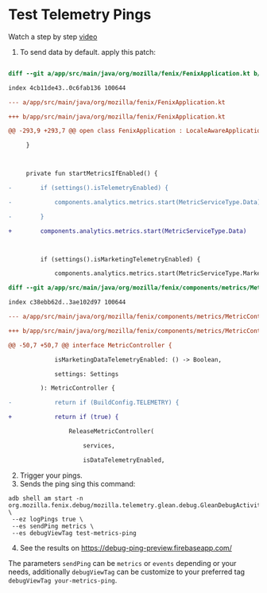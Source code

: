 # Test Telemetry Pings

Watch a step by step [video](https://user-images.githubusercontent.com/6579541/170517089-7266b93e-7ff8-4ebb-ae01-4f2a7e558c66.mp4)

1. To send data by default. apply this patch:
``` diff

diff --git a/app/src/main/java/org/mozilla/fenix/FenixApplication.kt b/app/src/main/java/org/mozilla/fenix/FenixApplication.kt

index 4cb11de43..0c6fab136 100644

--- a/app/src/main/java/org/mozilla/fenix/FenixApplication.kt

+++ b/app/src/main/java/org/mozilla/fenix/FenixApplication.kt

@@ -293,9 +293,7 @@ open class FenixApplication : LocaleAwareApplication(), Provider {

     }



     private fun startMetricsIfEnabled() {

-        if (settings().isTelemetryEnabled) {

-            components.analytics.metrics.start(MetricServiceType.Data)

-        }

+        components.analytics.metrics.start(MetricServiceType.Data)



         if (settings().isMarketingTelemetryEnabled) {

             components.analytics.metrics.start(MetricServiceType.Marketing)

diff --git a/app/src/main/java/org/mozilla/fenix/components/metrics/MetricController.kt b/app/src/main/java/org/mozilla/fenix/components/metrics/MetricController.kt

index c38ebb62d..3ae102d97 100644

--- a/app/src/main/java/org/mozilla/fenix/components/metrics/MetricController.kt

+++ b/app/src/main/java/org/mozilla/fenix/components/metrics/MetricController.kt

@@ -50,7 +50,7 @@ interface MetricController {

             isMarketingDataTelemetryEnabled: () -> Boolean,

             settings: Settings

         ): MetricController {

-            return if (BuildConfig.TELEMETRY) {

+            return if (true) {

                 ReleaseMetricController(

                     services,

                     isDataTelemetryEnabled,

```

2. Trigger your pings.
3. Sends the ping sing this command:
```
adb shell am start -n org.mozilla.fenix.debug/mozilla.telemetry.glean.debug.GleanDebugActivity \
 --ez logPings true \
 --es sendPing metrics \
 --es debugViewTag test-metrics-ping
```
4. See the results on  https://debug-ping-preview.firebaseapp.com/

The parameters `sendPing` can be  `metrics` or `events` depending or your needs, additionally `debugViewTag` can be customize  to your preferred tag `debugViewTag your-metrics-ping`.



